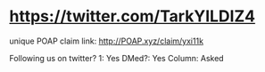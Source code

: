 # https://twitter.com/TarkYILDIZ4

unique POAP claim link: 
http://POAP.xyz/claim/yxi11k

Following us on twitter? 1: Yes
DMed?: Yes
Column: Asked